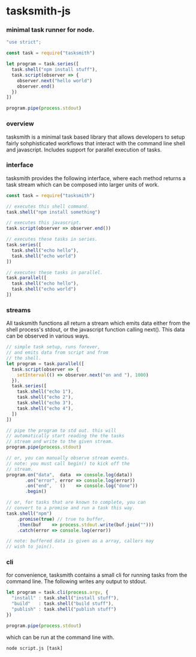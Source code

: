 # tasksmith-js

### minimal task runner for node.

```js
"use strict";

const task = require("tasksmith")

let program = task.series([
  task.shell("npm install stuff"),
  task.script(observer => {
    observer.next("hello world")
    observer.end()
  })
])

program.pipe(process.stdout)

```

### overview

tasksmith is a minimal task based library that allows developers to setup fairly sohphisticated 
workflows that interact with the command line shell and javascript. Includes support for parallel execution of tasks.

### interface

tasksmith provides the following interface, where each method returns a task stream which can
be composed into larger units of work.

```js
const task = require("tasksmith")

// executes this shell command.
task.shell("npm install something")

// executes this javascript.
task.script(observer => observer.end())

// executes these tasks in series.
task.series([
  task.shell("echo hello"),
  task.shell("echo world")
])

// executes these tasks in parallel.
task.parallel([
  task.shell("echo hello"),
  task.shell("echo world")
])

```

### streams

All tasksmith functions all return a stream which emits data either from the shell process's stdout, or the 
javascript function calling next(). This data can be observed in various ways. 

```js
// simple task setup, runs forever,
// and emits data from script and from
// the shell.
let program = task.parallel([ 
  task.script(observer => { 
    setInterval(() => observer.next("on and "), 1000)
  }),
  task.series([
    task.shell("echo 1"),
    task.shell("echo 2"),
    task.shell("echo 3"),
    task.shell("echo 4"),
  ])
])

// pipe the program to std out. this will 
// automatically start reading the the tasks
// stream and write to the given stream.
program.pipe(process.stdout)

// or, you can manually observe stream events. 
// note: you must call begin() to kick off the  
// stream.
program.on("data",  data  => console.log(data))
       .on("error", error => console.log(error))
       .on("end",   ()    => console.log("done"))
       .begin()

// or, for tasks that are known to complete, you can 
// convert to a promise and run a task this way. 
task.shell("npm")
    .promise(true) // true to buffer, 
    .then(buf    => process.stdout.write(buf.join("")))
    .catch(error => console.log(error))

// note: buffered data is given as a array, callers may
// wish to join().
```

### cli

for convenience, tasksmith contains a small cli for running tasks from the command line. 
The following writes any output to stdout.

```js
let program = task.cli(process.argv, {
  "install" : task.shell("install stuff"),
  "build"   : task.shell("build stuff"),
  "publish" : task.shell("publish stuff")
})

program.pipe(process.stdout)
```
which can be run at the command line with.
```
node script.js [task]
```